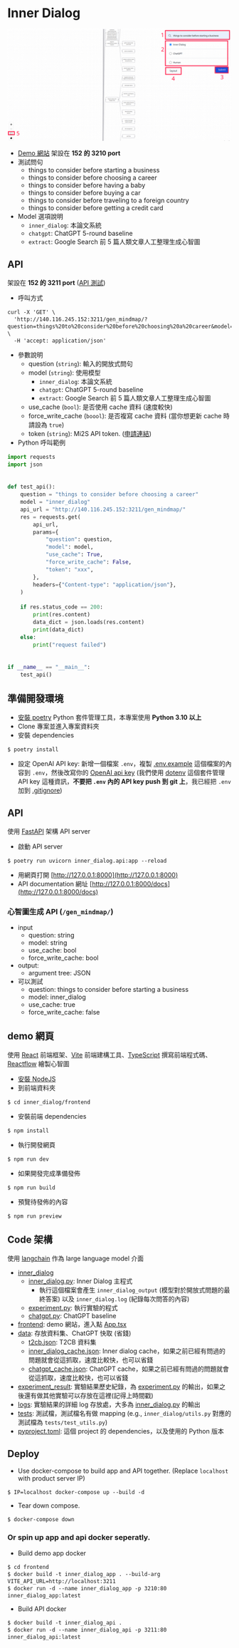 # Inner Dialog

![img](./img/screenshot.png)
- [Demo 網站](http://140.116.245.152:3210/) 架設在 **152 的 3210 port**
- 測試問句
    - things to consider before starting a business
    - things to consider before choosing a career
    - things to consider before having a baby
    - things to consider before buying a car
    - things to consider before traveling to a foreign country
    - things to consider before getting a credit card
- Model 選項說明
    - `inner_dialog`: 本論文系統
    - `chatgpt`: ChatGPT 5-round baseline
    - `extract`: Google Search 前 5 篇人類文章人工整理生成心智圖


## API 
架設在 **152 的 3211 port** ([API 測試](http://140.116.245.152:3211/docs))

- 呼叫方式

```shell
curl -X 'GET' \
  'http://140.116.245.152:3211/gen_mindmap/?question=things%20to%20consider%20before%20choosing%20a%20career&model=inner_dialog&token=xxx&use_cache=true&foce_write_cache=false' \
  -H 'accept: application/json'
```
- 參數說明
    - question (`string`): 輸入的開放式問句
    - model (`string`): 使用模型
        - `inner_dialog`: 本論文系統
        - `chatgpt`: ChatGPT 5-round baseline
        - `extract`: Google Search 前 5 篇人類文章人工整理生成心智圖
    - use_cache (`bool`): 是否使用 cache 資料 (速度較快)
    - force_write_cache (`boool`): 是否複寫 cache 資料 (當你想更新 cache 時請設為 `true`)
    - token (`string`): Mi2S API token. ([申請連結](http://140.116.245.150/api/login.php))
- Python 呼叫範例

```python
import requests
import json


def test_api():
    question = "things to consider before choosing a career"
    model = "inner_dialog"
    api_url = "http://140.116.245.152:3211/gen_mindmap/"
    res = requests.get(
        api_url,
        params={
            "question": question,
            "model": model,
            "use_cache": True,
            "force_write_cache": False,
            "token": "xxx",
        },
        headers={"Content-type": "application/json"},
    )

    if res.status_code == 200:
        print(res.content)
        data_dict = json.loads(res.content)
        print(data_dict)
    else:
        print("request failed")


if __name__ == "__main__":
    test_api()

```


## 準備開發環境
- [安裝 poetry](https://python-poetry.org/docs/#installation) Python 套件管理工具，本專案使用 **Python 3.10 以上**
- Clone 專案並進入專案資料夾
- 安裝 dependencies
```
$ poetry install
```
- 設定 OpenAI API key: 新增一個檔案 `.env`，複製 [.env.example](./.env.example) 這個檔案的內容到 `.env`，然後改寫你的 [OpenAI api key](https://platform.openai.com/account/api-keys) (我們使用 [dotenv](https://github.com/theskumar/python-dotenv) 這個套件管理 API key 這種資訊，**不要把 `.env` 內的 API key push 到 git 上**，我已經把 `.env` 加到 [.gitignore](./.gitignore))

## API
使用 [FastAPI](https://fastapi.tiangolo.com/) 架構 API server

- 啟動 API server
```
$ poetry run uvicorn inner_dialog.api:app --reload 
```
- 用網頁打開 [http://127.0.0.1:8000](http://127.0.0.1:8000)
- API documentation 網址 [http://127.0.0.1:8000/docs](http://127.0.0.1:8000/docs)


### 心智圖生成 API (`/gen_mindmap/`)
- input
  - question: string
  - model: string
  - use_cache: bool
  - force_write_cache: bool
- output: 
  - argument tree: JSON
- 可以測試
  - question: things to consider before starting a business
  - model: inner_dialog
  - use_cache: true
  - force_write_cache: false

## demo 網頁
使用 [React](https://react.dev/) 前端框架、[Vite](https://vitejs.dev/) 前端建構工具、[TypeScript](https://www.typescriptlang.org/) 撰寫前端程式碼、[Reactflow](https://reactflow.dev/) 繪製心智圖

- [安裝 NodeJS](https://nodejs.org/en/download)
- 到前端資料夾
```
$ cd inner_dialog/frontend
```
- 安裝前端 dependencies
```
$ npm install
```
- 執行開發網頁
```
$ npm run dev
```
- 如果開發完成準備發佈
```
$ npm run build
```
- 預覽待發佈的內容
```
$ npm run preview
```

## Code 架構
使用 [langchain](https://python.langchain.com/docs/get_started/introduction.html) 作為 large language model 介面


- [inner_dialog](./inner_dialog/)
  - [inner_dialog.py](./inner_dialog/inner_dialog.py): Inner Dialog 主程式
    - 執行這個檔案會產生 `inner_dialog_output` (模型對於開放式問題的最終答案) 以及 `inner_dialog.log` (紀錄每次問答的內容)
  - [experiment.py](./inner_dialog/experiment.py): 執行實驗的程式
  - [chatgpt.py](./inner_dialog/chatgpt.py): ChatGPT baseline
- [frontend](./frontend/): demo 網站，進入點 [App.tsx](./frontend/src/App.tsx)
- [data](./data/): 存放資料集、ChatGPT 快取 (省錢)
  - [t2cb.json](./data/t2cb.json): T2CB 資料集
  - [inner_dialog_cache.json](./data/inner_dialog_cache.json): Inner dialog cache，如果之前已經有問過的問題就會從這抓取，速度比較快，也可以省錢
  - [chatgpt_cache.json](./data/chatgpt_cache.json): ChatGPT cache，如果之前已經有問過的問題就會從這抓取，速度比較快，也可以省錢
- [experiment_result](./experiment_result/): 實驗結果歷史紀錄，為 [experiment.py](./inner_dialog/experiment.py) 的輸出，如果之後還有做其他實驗可以存放在這裡(記得上時間戳)
- [logs](./logs/): 實驗結果的詳細 log 存放處，大多為 [inner_dialog.py](./inner_dialog/inner_dialog.py) 的輸出
- [tests](./tests/): 測試檔，測試檔名有做 mapping (e.g., `inner_dialog/utils.py` 對應的測試檔為 `tests/test_utils.py`)
- [pyproject.toml](./pyproject.toml): 這個 project 的 dependencies，以及使用的 Python 版本

## Deploy
- Use docker-compose to build app and API together. (Replace `localhost` with product server IP)
```
$ IP=localhost docker-compose up --build -d
```
- Tear down compose.
```
$ docker-compose down
```

### Or spin up app and api docker seperatly.
- Build demo app docker
```
$ cd frontend
$ docker build -t inner_dialog_app . --build-arg VITE_API_URL=http://localhost:3211
$ docker run -d --name inner_dialog_app -p 3210:80 inner_dialog_app:latest
```
- Build API docker
```
$ docker build -t inner_dialog_api .
$ docker run -d --name inner_dialog_api -p 3211:80 inner_dialog_api:latest
```
